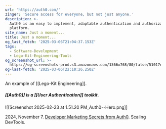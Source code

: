 ```yaml
---
url: 'https://auth0.com/'
zinger: 'Secure access for everyone, but not just anyone.'
description: >-
  Auth0 is an easy to implement, adaptable authentication and authorization
  platform.
site_name: Just a moment...
title: Just a moment...
og_last_fetch: '2025-03-06T21:04:37.153Z'
tags:
  - Software-Development
  - Lego-Kit-Engineering-Tools
og_screenshot_url: >-
  https://og-screenshots-prod.s3.amazonaws.com/1366x768/80/false/51017da681cdf1133998fabba2e8b6100f39ed3ee6d13446c7f78d592b067b89.jpeg
og-last-fetch: '2025-03-06T22:10:26.250Z'
---
```


An example of [[Lego-Kit Engineering]]. 
##### [[Auth0]] is a [[User Authentication]] toolkit. 
![[Screenshot 2025-02-23 at 1.51.20 PM_Auth0--Hero.png]]

2024, November 7. [Developer Marketing Secrets from Auth0](http://localhost:5173/). Scaling DevTools.


